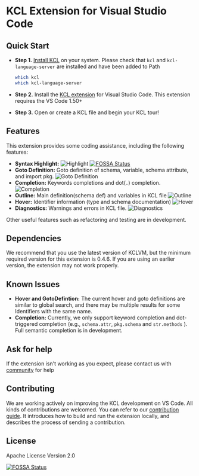 # KCL Extension for Visual Studio Code

## Quick Start

- **Step 1.** [Install KCL](https://kcl-lang.io/docs/user_docs/getting-started/install) on your system. Please check that `kcl` and `kcl-language-server` are installed and have been added to Path
  ```bash
  which kcl
  which kcl-language-server
  ```

- **Step 2.** Install the [KCL extension](https://marketplace.visualstudio.com/items?itemName=kcl.kcl-vscode-extension) for Visual Studio Code. This extension requires the VS Code 1.50+
- **Step 3.** Open or create a KCL file and begin your KCL tour!

## Features

This extension provides some coding assistance, including the following features:

- **Syntax Highlight:**
  ![Highlight](https://kcl-lang.io/assets/images/Highlight-eb0516cd26555785169222292bede364.png)
[![FOSSA Status](https://app.fossa.com/api/projects/git%2Bgithub.com%2Fkcl-lang%2Fvscode-kcl.svg?type=shield)](https://app.fossa.com/projects/git%2Bgithub.com%2Fkcl-lang%2Fvscode-kcl?ref=badge_shield)
- **Goto Definition:** Goto definition of schema, variable, schema attribute, and import pkg.
  ![Goto Definition](https://kcl-lang.io/assets/images/GotoDef-0875243eacd6b76e49b7a5b95cb9ce55.gif)
- **Completion:** Keywords completions and dot(`.`) completion.
  ![Completion](https://kcl-lang.io/assets/images/Completion-584771cd4bed237e74d3da3decaa9757.gif)
- **Outline:** Main definition(schema def) and variables in KCL file
  ![Outline](https://kcl-lang.io/assets/images/Outline-c443b2ee1e35746795e7b09c11f3f4da.gif)
- **Hover:** Identifier information (type and schema documentation)
  ![Hover](https://kcl-lang.io/assets/images/Hover-339697d17ca0d4f167b1b1a904c9f1aa.gif)
- **Diagnostics:** Warnings and errors in KCL file.
  ![Diagnostics](https://kcl-lang.io/assets/images/Diagnostics-716fc3b938a94e4db2cbafaad4f4174d.gif)

Other useful features such as refactoring and testing are in development.

## Dependencies

We recommend that you use the latest version of KCLVM, but the minimum required version for this extension is 0.4.6. If you are using an earlier version, the extension may not work properly.

## Known Issues

- **Hover and GotoDefintion:** The current hover and goto definitions are similar to global search, and there may be multiple results for some Identifiers with the same name.
- **Completion:** Currently, we only support keyword completion and dot-triggered completion (e.g., `schema.attr`, `pkg.schema` and `str.methods` ). Full semantic completion is in development.

## Ask for help

If the extension isn't working as you expect, please contact us with [community](https://kcl-lang.io/docs/community/intro/support) for help

## Contributing

We are working actively on improving the KCL development on VS Code. All kinds of contributions are welcomed. You can refer to our [contribution guide](https://kcl-lang.io/docs/community/contribute). It introduces how to build and run the extension locally, and describes the process of sending a contribution.

## License

Apache License Version 2.0


[![FOSSA Status](https://app.fossa.com/api/projects/git%2Bgithub.com%2Fkcl-lang%2Fvscode-kcl.svg?type=large)](https://app.fossa.com/projects/git%2Bgithub.com%2Fkcl-lang%2Fvscode-kcl?ref=badge_large)